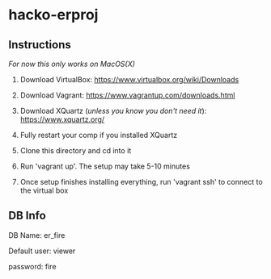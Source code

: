 # hacko-erproj

## Instructions
*For now this only works on MacOS(X)*

1. Download VirtualBox: https://www.virtualbox.org/wiki/Downloads

2. Download Vagrant: https://www.vagrantup.com/downloads.html

3. Download XQuartz (_unless you know you don't need it_): https://www.xquartz.org/

4. Fully restart your comp if you installed XQuartz

5. Clone this directory and cd into it

6. Run 'vagrant up'. The setup may take 5-10 minutes

7. Once setup finishes installing everything, run 'vagrant ssh' to connect to the virtual box 

## DB Info

DB Name: er_fire

Default user: viewer

password: fire
